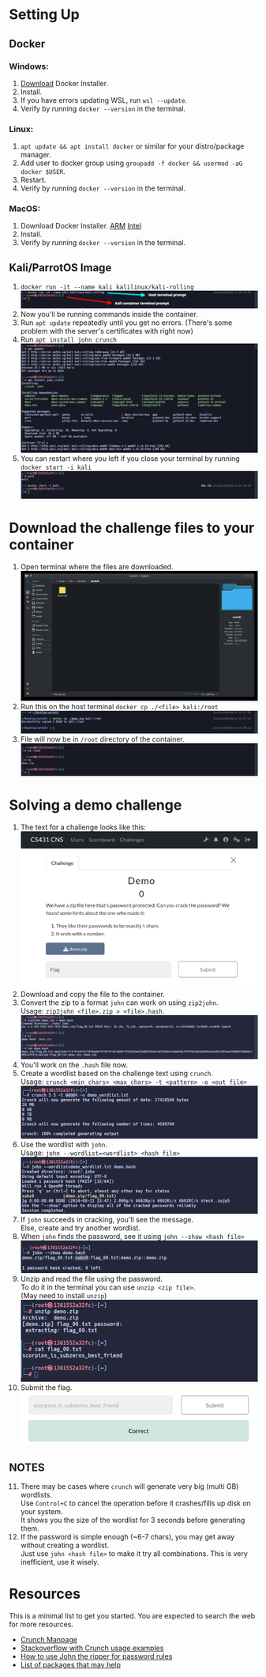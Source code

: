 # Setting Up
## Docker
### Windows:
1. [Download](https://desktop.docker.com/win/main/amd64/Docker%20Desktop%20Installer.exe?utm_source=docker&utm_medium=webreferral&utm_campaign=docs-driven-download-win-amd64) Docker Installer.
2. Install.
3. If you have errors updating WSL, run `wsl --update`.
4. Verify by running `docker --version` in the terminal.

### Linux:
1. `apt update && apt install docker` or similar for your distro/package manager.
2. Add user to docker group using `groupadd -f docker && usermod -aG docker $USER`.
3. Restart.
4. Verify by running `docker --version` in the terminal.

### MacOS:
1. Download Docker Installer. [ARM](https://desktop.docker.com/mac/main/arm64/Docker.dmg?utm_source=docker&utm_medium=webreferral&utm_campaign=docs-driven-download-mac-arm64) [Intel](https://desktop.docker.com/mac/main/amd64/Docker.dmg?utm_source=docker&utm_medium=webreferral&utm_campaign=docs-driven-download-mac-amd64)
2. Install.
3. Verify by running `docker --version` in the terminal.

## Kali/ParrotOS Image
1. `docker run -it --name kali kalilinux/kali-rolling`  
![](./res/01_run_container.png)
2. Now you'll be running commands inside the container.
3. Run `apt update` repeatedly until you get no errors. (There's some problem with the server's certificates with right now)
4. Run `apt install john crunch`  
![](./res/02_apt_update_install.png)
5. You can restart where you left if you close your terminal by running `docker start -i kali`  
![](./res/02a_resume_container.png)

# Download the challenge files to your container
1. Open terminal where the files are downloaded.  
![](./res/03_download.png)
2. Run this on the host terminal `docker cp ./<file> kali:/root`  
![](./res/04_docker_copy.png)
3. File will now be in `/root` directory of the container.  
![](./res/05_containter_file.png)

# Solving a demo challenge
1. The text for a challenge looks like this:  
![](./res/06_demo_text.png)
2. Download and copy the file to the container.
3. Convert the zip to a format `john` can work on using `zip2john`.  
Usage: `zip2john <file>.zip > <file>.hash`.  
![](./res/07_zip2john.png)
4. You'll work on the `.hash` file now.
5. Create a wordlist based on the challenge text using `crunch`.  
Usage: `crunch <min_chars> <max_chars> -t <pattern> -o <out file>`  
![](./res/08_crunch_wordlist.png)
6. Use the wordlist with `john`.  
Usage: `john --wordlist=<wordlist> <hash file>`  
![](./res/09_john_wordlist.png)
7. If `john` succeeds in cracking, you'll see the message.  
Else, create and try another wordlist.
8. When `john` finds the password, see it using `john --show <hash file>`  
![](./res/10_john_show.png)
9. Unzip and read the file using the password.  
To do it in the terminal you can use `unzip <zip file>`.  
(May need to install `unzip`)  
![](./res/11_unzip_demo.png)
10. Submit the flag.  
![](./res/12_submit_flag.png)
## NOTES
11. There may be cases where `crunch` will generate very big (multi GB) wordlists.  
Use `Control+C` to cancel the operation before it crashes/fills up disk on your system.  
It shows you the size of the wordlist for 3 seconds before generating them.
12. If the password is simple enough (~6-7 chars), you may get away without creating a wordlist.  
Just use `john <hash file>` to make it try all combinations. This is very inefficient, use it wisely.

# Resources
This is a minimal list to get you started. You are expected to search the web for more resources.
- [Crunch Manpage](https://manpages.ubuntu.com/manpages/oracular/en/man1/crunch.1.html)
- [Stackoverflow with Crunch usage examples](https://superuser.com/questions/1465287/crunch-d-option-with-simple-aa-charset)
- [How to use John the ripper for password rules](https://charlesreid1.com/wiki/John_the_Ripper/Password_Generation)
- [List of packages that may help](https://www.kali.org/tools/kali-meta/#kali-tools-passwords)
